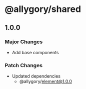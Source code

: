 # @allygory/shared

## 1.0.0

### Major Changes

- Add base components

### Patch Changes

- Updated dependencies
  - @allygory/element@1.0.0
